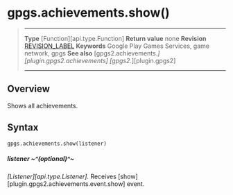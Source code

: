 # gpgs.achievements.show()

> --------------------- ------------------------------------------------------------------------------------------
> __Type__              [Function][api.type.Function]
> __Return value__      none
> __Revision__          [REVISION_LABEL](REVISION_URL)
> __Keywords__          Google Play Games Services, game network, gpgs
> __See also__          [gpgs2.achievements.*][plugin.gpgs2.achievements]
>                       [gpgs2.*][plugin.gpgs2]
> --------------------- ------------------------------------------------------------------------------------------

## Overview

Shows all achievements.

## Syntax

	gpgs.achievements.show(listener)

##### listener ~^(optional)^~
_[Listener][api.type.Listener]._ Receives [show][plugin.gpgs2.achievements.event.show] event.